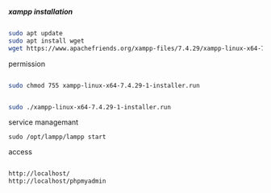 _**xampp installation**_

```bash

sudo apt update
sudo apt install wget
wget https://www.apachefriends.org/xampp-files/7.4.29/xampp-linux-x64-7.4.29-1-installer.run

```

permission

```bash

sudo chmod 755 xampp-linux-x64-7.4.29-1-installer.run

```

```bash

sudo ./xampp-linux-x64-7.4.29-1-installer.run

```

service managemant

```
sudo /opt/lampp/lampp start

```

access 


```bash

http://localhost/
http://localhost/phpmyadmin


```
